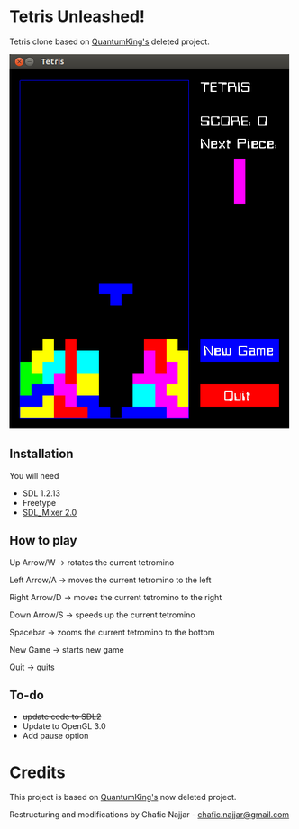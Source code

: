 Tetris Unleashed!
================

Tetris clone based on [QuantumKing's](https://github.com/QuantumKing) deleted project.

![alt text](./screenshots/tetris-unleashed-screenshot.png "Tetris Unleashed!")

## Installation

You will need
+ SDL 1.2.13
+ Freetype
+ [SDL_Mixer 2.0](http://www.libsdl.org/projects/SDL_mixer/docs/SDL_mixer.html)

## How to play

Up Arrow/W      -> rotates the current tetromino

Left Arrow/A    -> moves the current tetromino to the left

Right Arrow/D   -> moves the current tetromino to the right

Down Arrow/S    -> speeds up the current tetromino

Spacebar        -> zooms the current tetromino to the bottom


New Game        -> starts new game

Quit            -> quits

## To-do

+ ~~update code to SDL2~~
+ Update to OpenGL 3.0
+ Add pause option

# Credits

This project is based on [QuantumKing's](https://github.com/QuantumKing) now deleted project. 

Restructuring and modifications by Chafic Najjar - chafic.najjar@gmail.com


